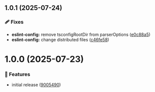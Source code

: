 ## 1.0.1 (2025-07-24)

### 🩹 Fixes

- **eslint-config:** remove tsconfigRootDir from parserOptions ([e0c88a5](https://github.com/zavoloklom/shareable-configs/commit/e0c88a5))
- **eslint-config:** change distributed files ([c46fe58](https://github.com/zavoloklom/shareable-configs/commit/c46fe58))

# 1.0.0 (2025-07-23)

### 🚀 Features

- initial release ([9005490](https://github.com/zavoloklom/shareable-configs/commit/9005490))